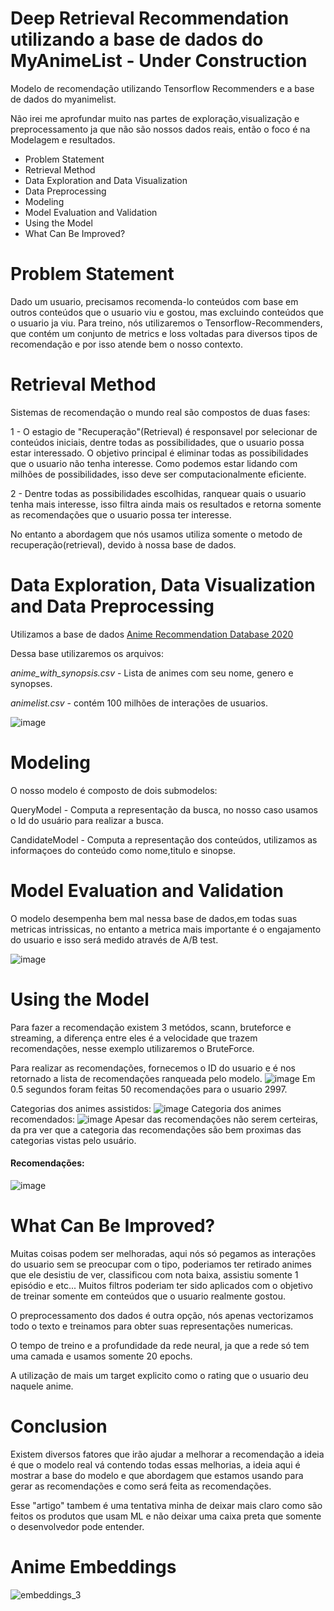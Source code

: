 # Deep Retrieval Recommendation utilizando a base de dados do MyAnimeList - Under Construction 
Modelo de recomendação utilizando Tensorflow Recommenders e a base de dados do myanimelist.

Não irei me aprofundar muito nas partes de exploração,visualização e preprocessamento ja que não são nossos dados reais, então o foco é na Modelagem e resultados.

- Problem Statement
- Retrieval Method
- Data Exploration and Data Visualization
- Data Preprocessing
- Modeling
- Model Evaluation and Validation
- Using the Model
- What Can Be Improved?

# Problem Statement
Dado um usuario, precisamos recomenda-lo conteúdos com base em outros conteúdos que o usuario viu e gostou, mas excluindo conteúdos que o usuario ja viu.
Para treino, nós utilizaremos o Tensorflow-Recommenders, que contém um conjunto de metrics e loss voltadas para diversos tipos de recomendação e por isso atende bem o nosso contexto.
# Retrieval Method
Sistemas de recomendação o mundo real são compostos de duas fases:

1 - O estagio de "Recuperação"(Retrieval) é responsavel por selecionar de conteúdos iniciais, dentre todas as possibilidades, que o usuario possa estar interessado. O objetivo principal é eliminar todas as possibilidades que o usuario não tenha interesse. Como podemos estar lidando com milhões de possibilidades, isso deve ser computacionalmente eficiente.

2 - Dentre todas as possibilidades escolhidas, ranquear quais o usuario tenha mais interesse, isso filtra ainda mais os resultados e retorna somente as recomendações que o usuario possa ter interesse.

No entanto a abordagem que nós usamos utiliza somente o metodo de recuperação(retrieval), devido à nossa base de dados.

# Data Exploration, Data Visualization and Data Preprocessing
Utilizamos a base de dados [Anime Recommendation Database 2020](https://www.kaggle.com/hernan4444/anime-recommendation-database-2020)

Dessa base utilizaremos os arquivos:

*anime_with_synopsis.csv* - Lista de animes com seu nome, genero e synopses.

*animelist.csv* - contém 100 milhões de interações de usuarios.

![image](https://user-images.githubusercontent.com/71555983/155591932-1ca7165e-3008-465a-ba84-17f439b849b4.png)

# Modeling

O nosso modelo é composto de dois submodelos:

QueryModel - Computa a representação da busca, no nosso caso usamos o Id do usuário para realizar a busca.

CandidateModel - Computa a representação dos conteúdos, utilizamos as informaçoes do conteúdo como nome,titulo e sinopse.

# Model Evaluation and Validation
O modelo desempenha bem mal nessa base de dados,em todas suas metricas intrissicas, no entanto a metrica mais importante é o engajamento do usuario e isso será medido através de A/B test.

![image](https://user-images.githubusercontent.com/71555983/155594853-b68f137e-c16e-4562-9e06-fbd8d709db37.png)

# Using the Model
Para fazer a recomendação existem 3 metódos, scann, bruteforce e streaming, a diferença entre eles é a velocidade que trazem recomendações, nesse exemplo utilizaremos o BruteForce.

Para realizar as recomendações, fornecemos o ID do usuario e é nos retornado a lista de recomendações ranqueada pelo modelo.
![image](https://user-images.githubusercontent.com/71555983/155600874-124e6414-a5a9-4625-8690-88e52f642eac.png)
Em 0.5 segundos foram feitas 50 recomendações para o usuario 2997.

Categorias dos animes assistidos:
![image](https://user-images.githubusercontent.com/71555983/155603953-2bc4dcd0-00dd-4107-ad03-eef695ced869.png)
Categoria dos animes recomendados:
![image](https://user-images.githubusercontent.com/71555983/155604801-bd000972-0e5d-4b0c-9c34-0b07dce1e7e4.png)
Apesar das recomendações não serem certeiras, da pra ver que a categoria das recomendações são bem proximas das categorias vistas pelo usuário.

#### Recomendações:
![image](https://user-images.githubusercontent.com/71555983/155601155-dbab3d30-4138-4604-9e6c-763e97730509.png)

# What Can Be Improved?
Muitas coisas podem ser melhoradas, aqui nós só pegamos as interações do usuario sem se preocupar com o tipo, poderiamos ter retirado animes que ele desistiu de ver, classificou com nota baixa, assistiu somente 1 episódio e etc...
Muitos filtros poderiam ter sido aplicados com o objetivo de treinar somente em conteúdos que o usuario realmente gostou.

O preprocessamento dos dados é outra opção, nós apenas vectorizamos todo o texto e treinamos para obter suas representações numericas.

O tempo de treino e a profundidade da rede neural, ja que a rede só tem uma camada e usamos somente 20 epochs.

A utilização de mais um target explicito como o rating que o usuario deu naquele anime.

# Conclusion
Existem diversos fatores que irão ajudar a melhorar a recomendação a ideia é que o modelo real vá contendo todas essas melhorias, a ideia aqui é mostrar a base do modelo e que abordagem que estamos usando para gerar as recomendações e como será feita as recomendações.

Esse "artigo" tambem é uma tentativa minha de deixar mais claro como são feitos os produtos que usam ML e não deixar uma caixa preta que somente o desenvolvedor pode entender.
# Anime Embeddings
![embeddings_3](https://user-images.githubusercontent.com/71555983/155336541-8dec7647-07ba-43eb-8a12-7d229645bbbc.png)

